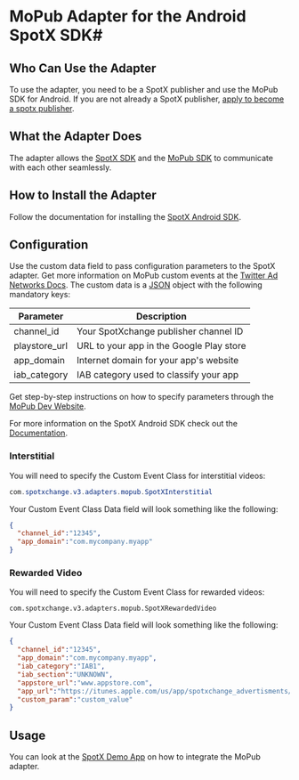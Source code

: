#  MoPub Adapter for the Android SpotX SDK#

## Who Can Use the Adapter

To use the adapter, you need to be a SpotX publisher and use the MoPub SDK for Android.
If you are not already a SpotX publisher, [apply to become a spotx publisher](http://www.spotxchange.com/publishers/apply-to-become-a-spotx-publisher/).

## What the Adapter Does

The adapter allows the [SpotX SDK](/android/sdk) and the [MoPub SDK](https://github.com/mopub/mopub-android-sdk) to communicate with each other seamlessly.

## How to Install the Adapter

Follow the documentation for installing the [SpotX Android SDK](/android/sdk/#install-the-sdk).

## Configuration

Use the custom data field to pass configuration parameters to the SpotX adapter. Get more information on MoPub custom events at the  [Twitter Ad Networks Docs](https://dev.twitter.com/mopub/ad-networks). The custom data is a [JSON](http://json.org) object with the following mandatory keys:

| Parameter | Description |
| --- | --- |
| channel_id | Your SpotXchange  publisher channel ID |
| playstore_url | URL to your app in the Google Play store |
| app_domain | Internet domain for your app's website |
| iab_category | IAB category used to classify your app |

Get step-by-step instructions on how to specify parameters through the [MoPub Dev Website](https://dev.twitter.com/mopub/ad-networks).

For more information on the SpotX Android SDK check out the [Documentation](/android/sdk/#setup-your-android-manifest).

### Interstitial
You will need to specify the Custom Event Class for interstitial videos:
```java
com.spotxchange.v3.adapters.mopub.SpotXInterstitial
```

Your Custom Event Class Data field will look something like the following:
```json
{
  "channel_id":"12345",
  "app_domain":"com.mycompany.myapp"
}
```

### Rewarded Video
You will need to specify the Custom Event Class for rewarded videos:
```
com.spotxchange.v3.adapters.mopub.SpotXRewardedVideo
```

Your Custom Event Class Data field will look something like the following:

```json
{
  "channel_id":"12345",
  "app_domain":"com.mycompany.myapp",
  "iab_category":"IAB1",
  "iab_section":"UNKNOWN",
  "appstore_url":"www.appstore.com",
  "app_url":"https://itunes.apple.com/us/app/spotxchange_advertisments/id123456789",
  "custom_param":"custom_value"
}
```

## Usage

You can look at the [SpotX Demo App](https://github.com/spotxmobile/spotx-demo-android) on how to integrate the MoPub adapter.
